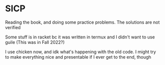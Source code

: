 # SICP
Reading the book, and doing some practice problems. The solutions are not verified

Some stuff is in racket bc it was written in termux and I didn't want to use guile (This was in Fall 2022?)

I use chicken now, and idk what's happening with the old code. I might try to make everything nice and presentable if I ever get to the end, though
